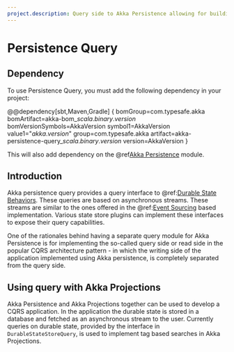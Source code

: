 ```yaml
---
project.description: Query side to Akka Persistence allowing for building CQRS applications using durable state.
---
```

# Persistence Query

## Dependency

To use Persistence Query, you must add the following dependency in your project:

@@dependency[sbt,Maven,Gradle] {
  bomGroup=com.typesafe.akka bomArtifact=akka-bom_$scala.binary.version$ bomVersionSymbols=AkkaVersion
  symbol1=AkkaVersion
  value1="$akka.version$"
  group=com.typesafe.akka
  artifact=akka-persistence-query_$scala.binary.version$
  version=AkkaVersion
}

This will also add dependency on the @ref[Akka Persistence](persistence.md) module.

## Introduction

Akka persistence query provides a query interface to @ref:[Durable State Behaviors](typed/persistence-durable-state.md).
These queries are based on asynchronous streams. These streams are similar to the ones offered in the @ref:[Event Sourcing](persistence-query.md)
based implementation. Various state store plugins can implement these interfaces to expose their query capabilities.

One of the rationales behind having a separate query module for Akka Persistence is for implementing the so-called 
query side or read side in the popular CQRS architecture pattern - in which the writing side of the 
application implemented using Akka persistence, is completely separated from the query side.

## Using query with Akka Projections

Akka Persistence and Akka Projections together can be used to develop a CQRS application. In the application the 
durable state is stored in a database and fetched as an asynchronous stream to the user. Currently queries on 
durable state, provided by the interface in `DurableStateStoreQuery`, is used to implement tag based searches in 
Akka Projections.

